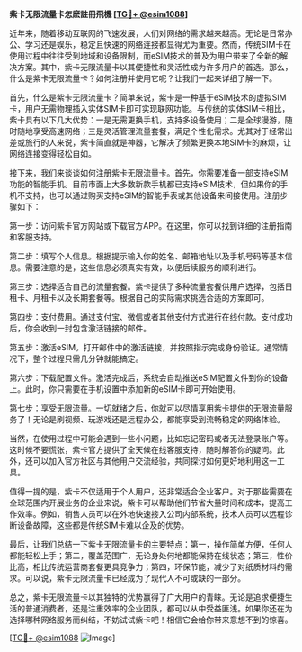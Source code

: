 **紫卡无限流量卡怎麽註冊飛機 [[TG💪+ @esim1088](https://t.me/s/esim1088)]**

近年来，随着移动互联网的飞速发展，人们对网络的需求越来越高。无论是日常办公、学习还是娱乐，稳定且快速的网络连接都显得尤为重要。然而，传统SIM卡在使用过程中往往受到地域和设备限制，而eSIM技术的普及为用户带来了全新的解决方案。其中，紫卡无限流量卡以其便捷性和灵活性成为许多用户的首选。那么，什么是紫卡无限流量卡？如何注册并使用它呢？让我们一起来详细了解一下。

首先，什么是紫卡无限流量卡？简单来说，紫卡是一种基于eSIM技术的虚拟SIM卡，用户无需物理插入实体SIM卡即可实现联网功能。与传统的实体SIM卡相比，紫卡具有以下几大优势：一是无需更换手机，支持多设备使用；二是全球漫游，随时随地享受高速网络；三是灵活管理流量套餐，满足个性化需求。尤其对于经常出差或旅行的人来说，紫卡简直就是神器，它解决了频繁更换本地SIM卡的麻烦，让网络连接变得轻松自如。

接下来，我们来谈谈如何注册紫卡无限流量卡。首先，你需要准备一部支持eSIM功能的智能手机。目前市面上大多数新款手机都已支持eSIM技术，但如果你的手机不支持，也可以通过购买支持eSIM的智能手表或其他设备来间接使用。注册步骤如下：

第一步：访问紫卡官方网站或下载官方APP。在这里，你可以找到详细的注册指南和客服支持。

第二步：填写个人信息。根据提示输入你的姓名、邮箱地址以及手机号码等基本信息。需要注意的是，这些信息必须真实有效，以便后续服务的顺利进行。

第三步：选择适合自己的流量套餐。紫卡提供了多种流量套餐供用户选择，包括日租卡、月租卡以及长期套餐等。根据自己的实际需求挑选合适的方案即可。

第四步：支付费用。通过支付宝、微信或者其他支付方式进行在线付款。支付成功后，你会收到一封包含激活链接的邮件。

第五步：激活eSIM。打开邮件中的激活链接，并按照指示完成身份验证。通常情况下，整个过程只需几分钟就能搞定。

第六步：下载配置文件。激活完成后，系统会自动推送eSIM配置文件到你的设备上。此时，你只需要在手机设置中添加新的eSIM卡即可开始使用。

第七步：享受无限流量。一切就绪之后，你就可以尽情享用紫卡提供的无限流量服务了！无论是刷视频、玩游戏还是远程办公，都能享受到流畅稳定的网络体验。

当然，在使用过程中可能会遇到一些小问题，比如忘记密码或者无法登录账户等。这时候不要慌张，紫卡官方提供了全天候在线客服支持，随时解答你的疑问。此外，还可以加入官方社区与其他用户交流经验，共同探讨如何更好地利用这一工具。

值得一提的是，紫卡不仅适用于个人用户，还非常适合企业客户。对于那些需要在全球范围内开展业务的企业来说，紫卡可以帮助他们节省大量时间和成本，提高工作效率。例如，销售人员可以在外地快速接入公司内部系统，技术人员可以远程诊断设备故障，这些都是传统SIM卡难以企及的优势。

最后，让我们总结一下紫卡无限流量卡的主要特点：第一，操作简单方便，任何人都能轻松上手；第二，覆盖范围广，无论身处何地都能保持在线状态；第三，性价比高，相比传统运营商套餐更具竞争力；第四，环保节能，减少了对纸质材料的需求。可以说，紫卡无限流量卡已经成为了现代人不可或缺的一部分。

总之，紫卡无限流量卡以其独特的优势赢得了广大用户的青睐。无论是追求便捷生活的普通消费者，还是注重效率的企业团队，都可以从中受益匪浅。如果你还在为选择哪种网络服务而纠结，不妨试试紫卡吧！相信它会给你带来意想不到的惊喜。

[[TG💪+ @esim1088](https://t.me/s/esim1088) ![Image](https://i.postimg.cc/4NQfJmqS/Snipaste-2025-05-13-00-14-12.png)]